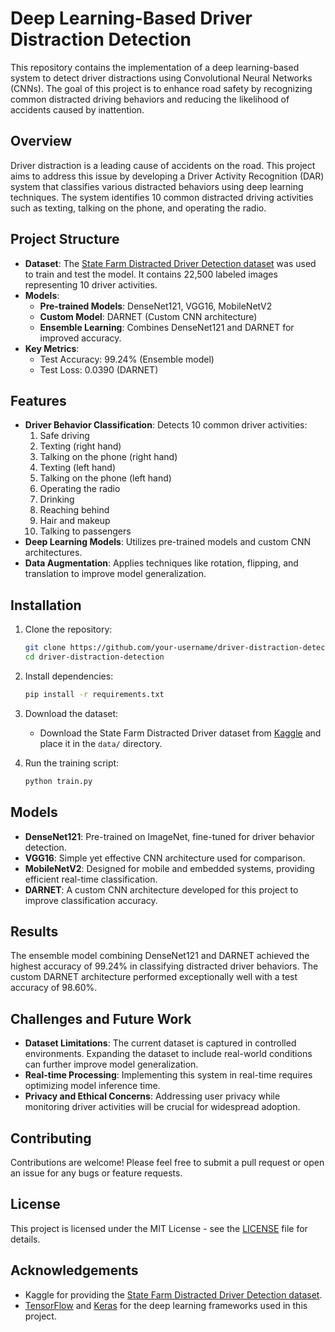 # Deep Learning-Based Driver Distraction Detection

This repository contains the implementation of a deep learning-based system to detect driver distractions using Convolutional Neural Networks (CNNs). The goal of this project is to enhance road safety by recognizing common distracted driving behaviors and reducing the likelihood of accidents caused by inattention.

## Overview

Driver distraction is a leading cause of accidents on the road. This project aims to address this issue by developing a Driver Activity Recognition (DAR) system that classifies various distracted behaviors using deep learning techniques. The system identifies 10 common distracted driving activities such as texting, talking on the phone, and operating the radio.

## Project Structure

- **Dataset**: The [State Farm Distracted Driver Detection dataset](https://www.kaggle.com/competitions/state-farm-distracted-driver-detection/data) was used to train and test the model. It contains 22,500 labeled images representing 10 driver activities.
- **Models**:
  - **Pre-trained Models**: DenseNet121, VGG16, MobileNetV2
  - **Custom Model**: DARNET (Custom CNN architecture)
  - **Ensemble Learning**: Combines DenseNet121 and DARNET for improved accuracy.
- **Key Metrics**:
  - Test Accuracy: 99.24% (Ensemble model)
  - Test Loss: 0.0390 (DARNET)
  
## Features

- **Driver Behavior Classification**: Detects 10 common driver activities:
  1. Safe driving
  2. Texting (right hand)
  3. Talking on the phone (right hand)
  4. Texting (left hand)
  5. Talking on the phone (left hand)
  6. Operating the radio
  7. Drinking
  8. Reaching behind
  9. Hair and makeup
  10. Talking to passengers
- **Deep Learning Models**: Utilizes pre-trained models and custom CNN architectures.
- **Data Augmentation**: Applies techniques like rotation, flipping, and translation to improve model generalization.

## Installation

1. Clone the repository:
    ```bash
    git clone https://github.com/your-username/driver-distraction-detection.git
    cd driver-distraction-detection
    ```
2. Install dependencies:
    ```bash
    pip install -r requirements.txt
    ```

3. Download the dataset:
   - Download the State Farm Distracted Driver dataset from [Kaggle](https://www.kaggle.com/competitions/state-farm-distracted-driver-detection/data) and place it in the `data/` directory.

4. Run the training script:
    ```bash
    python train.py
    ```

## Models

- **DenseNet121**: Pre-trained on ImageNet, fine-tuned for driver behavior detection.
- **VGG16**: Simple yet effective CNN architecture used for comparison.
- **MobileNetV2**: Designed for mobile and embedded systems, providing efficient real-time classification.
- **DARNET**: A custom CNN architecture developed for this project to improve classification accuracy.

## Results

The ensemble model combining DenseNet121 and DARNET achieved the highest accuracy of 99.24% in classifying distracted driver behaviors. The custom DARNET architecture performed exceptionally well with a test accuracy of 98.60%.

## Challenges and Future Work

- **Dataset Limitations**: The current dataset is captured in controlled environments. Expanding the dataset to include real-world conditions can further improve model generalization.
- **Real-time Processing**: Implementing this system in real-time requires optimizing model inference time.
- **Privacy and Ethical Concerns**: Addressing user privacy while monitoring driver activities will be crucial for widespread adoption.

## Contributing

Contributions are welcome! Please feel free to submit a pull request or open an issue for any bugs or feature requests.

## License

This project is licensed under the MIT License - see the [LICENSE](LICENSE) file for details.

## Acknowledgements

- Kaggle for providing the [State Farm Distracted Driver Detection dataset](https://www.kaggle.com/competitions/state-farm-distracted-driver-detection/data).
- [TensorFlow](https://www.tensorflow.org/) and [Keras](https://keras.io/) for the deep learning frameworks used in this project.
